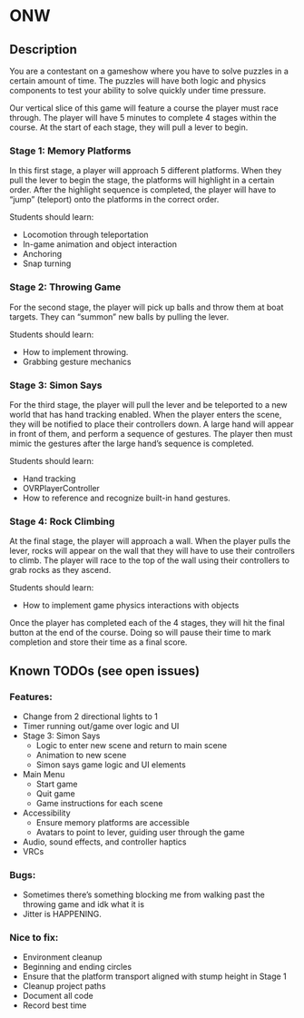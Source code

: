 # ONW

## Description

You are a contestant on a gameshow where you have to solve puzzles in a certain amount of time. The puzzles will have both logic and physics components to test your ability to solve quickly under time pressure.

Our vertical slice of this game will feature a course the player must race through. The player will have 5 minutes to complete 4 stages within the course. At the start of each stage, they will pull a lever to begin.

### Stage 1: Memory Platforms
In this first stage, a player will approach 5 different platforms. When they pull the lever to begin the stage, the platforms will highlight in a certain order. After the highlight sequence is completed, the player will have to “jump” (teleport) onto the platforms in the correct order.

Students should learn:
* Locomotion through teleportation
* In-game animation and object interaction
* Anchoring
* Snap turning

### Stage 2: Throwing Game
For the second stage, the player will pick up balls and throw them at boat targets. They can “summon” new balls by pulling the lever.

Students should learn:
* How to implement throwing.
* Grabbing gesture mechanics

### Stage 3: Simon Says
For the third stage, the player will pull the lever and be teleported to a new world that has hand tracking enabled. When the player enters the scene, they will be notified to place their controllers down. A large hand will appear in front of them, and perform a sequence of gestures. The player then must mimic the gestures after the large hand’s sequence is completed. 

Students should learn:
* Hand tracking
* OVRPlayerController
* How to reference and recognize built-in hand gestures.

### Stage 4: Rock Climbing
At the final stage, the player will approach a wall. When the player pulls the lever, rocks will appear on the wall that they will have to use their controllers to climb. The player will race to the top of the wall using their controllers to grab rocks as they ascend.

Students should learn:
* How to implement game physics interactions with objects

Once the player has completed each of the 4 stages, they will hit the final button at the end of the course. Doing so will pause their time to mark completion and store their time as a final score.

## Known TODOs (see open issues)

### Features:
* Change from 2 directional lights to 1
* Timer running out/game over logic and UI
* Stage 3: Simon Says
	* Logic to enter new scene and return to main scene
	* Animation to new scene
	* Simon says game logic and UI elements
* Main Menu
	* Start game 
	* Quit game
	* Game instructions for each scene
* Accessibility
	* Ensure memory platforms are accessible
	* Avatars to point to lever, guiding user through the game
* Audio, sound effects, and controller haptics
* VRCs

### Bugs:
* Sometimes there’s something blocking me from walking past the throwing game and idk what it is
* Jitter is HAPPENING.

### Nice to fix:
* Environment cleanup
* Beginning and ending circles
* Ensure that the platform transport aligned with stump height in Stage 1
* Cleanup project paths
* Document all code
* Record best time

